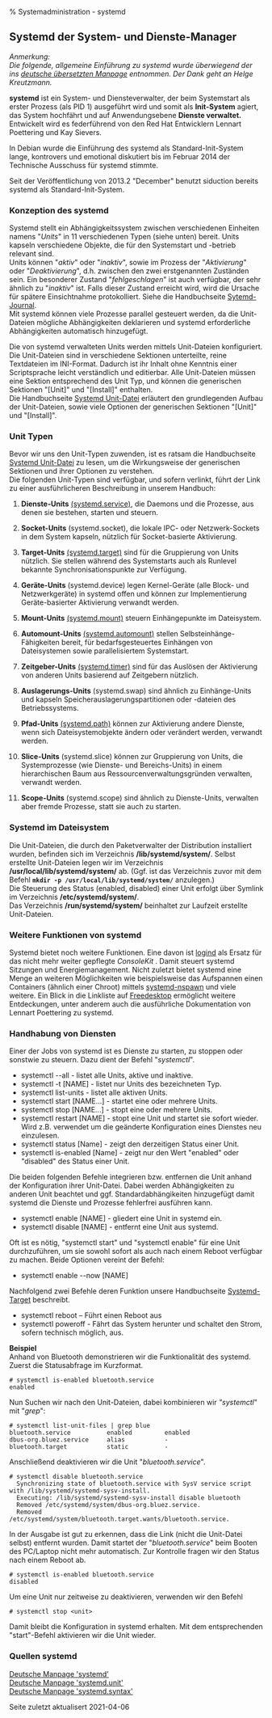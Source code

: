 % Systemadministration - systemd

## Systemd der System- und Dienste-Manager

*Anmerkung:*  
*Die folgende, allgemeine Einführung zu systemd wurde überwiegend der ins [deutsche übersetzten Manpage](https://manpages.debian.org/testing/manpages-de/systemd.1.de.html) entnommen. Der Dank geht an Helge Kreutzmann.*

**systemd** ist ein System- und Diensteverwalter, der beim Systemstart als erster Prozess (als PID 1) ausgeführt wird und somit als **Init-System** agiert, das System hochfährt und auf Anwendungsebene **Dienste verwaltet.**  
Entwickelt wird es federführend von den Red Hat Entwicklern Lennart Poettering und Kay Sievers.

In Debian wurde die Einführung des systemd als Standard-Init-System lange, kontrovers und emotional diskutiert bis im Februar 2014 der Technische Ausschuss für systemd stimmte.  

Seit der Veröffentlichung von 2013.2 "December" benutzt siduction bereits systemd als Standard-Init-System.

### Konzeption des systemd

Systemd stellt ein Abhängigkeitssystem zwischen verschiedenen Einheiten namens "*Units*" in 11 verschiedenen Typen (siehe unten) bereit. Units kapseln verschiedene Objekte, die für den Systemstart und -betrieb relevant sind.  
Units können "*aktiv*" oder "*inaktiv*", sowie im Prozess der "*Aktivierung*" oder "*Deaktivierung*", d.h. zwischen den zwei erstgenannten Zuständen sein. Ein besonderer Zustand "*fehlgeschlagen*" ist auch verfügbar, der sehr ähnlich zu "*inaktiv*" ist. Falls dieser Zustand erreicht wird, wird die Ursache für spätere Einsichtnahme protokolliert. Siehe die Handbuchseite [Sytemd-Journal](./systemd-journald_de.md#systemjournal).  
Mit systemd können viele Prozesse parallel gesteuert werden, da die Unit-Dateien mögliche Abhängigkeiten deklarieren und systemd erforderliche Abhängigkeiten automatisch hinzugefügt.

Die von systemd verwalteten Units werden mittels Unit-Dateien konfiguriert.  
Die Unit-Dateien sind in verschiedene Sektionen unterteilte, reine Textdateien im INI-Format. Dadurch ist ihr Inhalt ohne Kenntnis einer Scriptsprache leicht verständlich und editierbar. Alle Unit-Dateien müssen eine Sektion entsprechend des Unit Typ, und können die generischen Sektionen "[Unit]" und "[Install]" enthalten.  
Die Handbuchseite [Systemd Unit-Datei](./systemd-unit-datei_de.md#systemd-unit-datei) erläutert den grundlegenden Aufbau der Unit-Dateien, sowie viele Optionen der generischen Sektionen "[Unit]" und "[Install]".

### Unit Typen

Bevor wir uns den Unit-Typen zuwenden, ist es ratsam die Handbuchseite [Systemd Unit-Datei](./systemd-unit-datei_de.md#systemd-unit-datei) zu lesen, um die Wirkungsweise der generischen Sektionen und ihrer Optionen zu verstehen.  
Die folgenden Unit-Typen sind verfügbar, und sofern verlinkt, führt der Link zu einer ausführlicheren Beschreibung in unserem Handbuch:

1. **Dienste-Units** [(systemd.service)](./systemd-service_de.md#systemd-service), die Daemons und die Prozesse, aus denen sie bestehen, starten und steuern. 

2. **Socket-Units** (systemd.socket), die lokale IPC- oder Netzwerk-Sockets in dem System kapseln, nützlich für Socket-basierte Aktivierung.

3. **Target-Units** [(systemd.target)](./systemd-target_de.md#systemd-target---ziel-unit) sind für die Gruppierung von Units nützlich. Sie stellen während des Systemstarts auch als Runlevel bekannte Synchronisationspunkte zur Verfügung.

4. **Geräte-Units** (systemd.device) legen Kernel-Geräte (alle Block- und Netzwerkgeräte) in systemd offen und können zur Implementierung Geräte-basierter Aktivierung verwandt werden.

5. **Mount-Units** [(systemd.mount)](./systemd-mount_de.md#systemd-mount) steuern Einhängepunkte im Dateisystem.

6. **Automount-Units** [(systemd.automount)](./systemd-mount_de.md#systemd-mount) stellen Selbsteinhänge-Fähigkeiten bereit, für bedarfsgesteuertes Einhängen von Dateisystemen sowie parallelisiertem Systemstart.

7. **Zeitgeber-Units** [(systemd.timer)](./systemd-timer_de.md#systemd-timer) sind für das Auslösen der Aktivierung von anderen Units basierend auf Zeitgebern nützlich.

8. **Auslagerungs-Units** (systemd.swap) sind ähnlich zu Einhänge-Units und kapseln Speicherauslagerungspartitionen oder -dateien des Betriebssystems.

9. **Pfad-Units** [(systemd.path)](./systemd-path_de.md#systemd-path) können zur Aktivierung andere Dienste, wenn sich Dateisystemobjekte ändern oder verändert werden, verwandt werden.

10. **Slice-Units** (systemd.slice) können zur Gruppierung von Units, die Systemprozesse (wie Dienste- und Bereichs-Units) in einem hierarchischen Baum aus Ressourcenverwaltungsgründen verwalten, verwandt werden.

11. **Scope-Units** (systemd.scope) sind ähnlich zu Dienste-Units, verwalten aber fremde Prozesse, statt sie auch zu starten.

### Systemd im Dateisystem

Die Unit-Dateien, die durch den Paketverwalter der Distribution installiert wurden, befinden sich im Verzeichnis **/lib/systemd/system/**. Selbst erstellte Unit-Dateien legen wir im Verzeichnis **/usr/local/lib/systemd/system/** ab. (Ggf. ist das Verzeichnis zuvor mit dem Befehl **`mkdir -p /usr/local/lib/systemd/system/`** anzulegen.)  
Die Steuerung des Status (enabled, disabled) einer Unit erfolgt über Symlink im Verzeichnis **/etc/systemd/system/**.  
Das Verzeichnis **/run/systemd/system/** beinhaltet zur Laufzeit erstellte Unit-Dateien.

### Weitere Funktionen von systemd

Systemd bietet noch weitere Funktionen. Eine davon ist [logind](https://www.freedesktop.org/software/systemd/man/systemd-logind.service.html)  als Ersatz für das nicht mehr weiter gepflegte  *ConsoleKit* . Damit steuert systemd Sitzungen und Energiemanagement. Nicht zuletzt bietet systemd eine Menge an weiteren Möglichkeiten wie beispielsweise das Aufspannen einen Containers (ähnlich einer Chroot) mittels [systemd-nspawn](http://0pointer.de/public/systemd-man/systemd-nspawn.html)  und viele weitere. Ein Blick in die Linkliste auf   [Freedesktop](https://www.freedesktop.org/wiki/Software/systemd/)  ermöglicht weitere Entdeckungen, unter anderem auch die ausführliche Dokumentation von Lennart Poettering zu systemd.

### Handhabung von Diensten

Einer der Jobs von systemd ist es Dienste zu starten, zu stoppen oder sonstwie zu steuern. Dazu dient der Befehl "*systemctl*".

+ systemctl --all - listet alle Units, aktive und inaktive.
+ systemctl -t [NAME] - listet nur Units des bezeichneten Typ.
+ systemctl list-units - listet alle aktiven Units.
+ systemctl start [NAME...] - startet eine oder mehrere Units.
+ systemctl stop [NAME...] - stopt eine oder mehrere Units.
+ systemctl restart [NAME] - stopt eine Unit und startet sie sofort wieder. Wird z.B. verwendet um die geänderte Konfiguration eines Dienstes neu einzulesen.
+ systemctl status [Name] - zeigt den derzeitigen Status einer Unit.
+ systemctl is-enabled [Name] - zeigt nur den Wert "enabled" oder "disabled" des Status einer Unit.

Die beiden folgenden Befehle integrieren bzw. entfernen die Unit anhand der Konfiguration ihrer Unit-Datei. Dabei werden Abhängigkeiten zu anderen Unit beachtet und ggf. Standardabhängikeiten hinzugefügt damit systemd die Dienste und Prozesse fehlerfrei ausführen kann.

+ systemctl enable [NAME] - gliedert eine Unit in systemd ein.
+ systemctl disable [NAME] - entfernt eine Unit aus systemd.

Oft ist es nötig, "systemctl start" und "systemctl enable" für eine Unit durchzuführen, um sie sowohl sofort als auch nach einem Reboot verfügbar zu machen. Beide Optionen vereint der Befehl:

+ systemctl enable --now [NAME]

Nachfolgend zwei Befehle deren Funktion unsere Handbuchseite [Systemd-Target](./systemd-target_de.md#systemd-target---ziel-unit) beschreibt.

+ systemctl reboot – Führt einen Reboot aus
+ systemctl poweroff - Fährt das System herunter und schaltet den Strom, sofern technisch möglich, aus.

**Beispiel**  
Anhand von Bluetooth demonstrieren wir die Funktionalität des systemd.  
Zuerst die Statusabfrage im Kurzformat.

~~~
# systemctl is-enabled bluetooth.service
enabled
~~~

Nun Suchen wir nach den Unit-Dateien, dabei kombinieren wir *"systemctl*" mit "*grep*":

~~~
# systemctl list-unit-files | grep blue
bluetooth.service          enabled         enabled
dbus-org.bluez.service     alias           -
bluetooth.target           static          - 
~~~

Anschließend deaktivieren wir die Unit "*bluetooth.service*".

~~~
# systemctl disable bluetooth.service
  Synchronizing state of bluetooth.service with SysV service script with /lib/systemd/systemd-sysv-install.
  Executing: /lib/systemd/systemd-sysv-install disable bluetooth
  Removed /etc/systemd/system/dbus-org.bluez.service.
  Removed /etc/systemd/system/bluetooth.target.wants/bluetooth.service.
~~~

In der Ausgabe ist gut zu erkennen, dass die Link (nicht die Unit-Datei selbst) entfernt wurden. Damit startet der "*bluetooth.service*" beim Booten des PC/Laptop nicht mehr automatisch. Zur Kontrolle fragen wir den Status nach einem Reboot ab.

~~~
# systemctl is-enabled bluetooth.service  
disabled
~~~

Um eine Unit nur zeitweise zu deaktivieren, verwenden wir den Befehl

~~~
# systemctl stop <unit>
~~~

Damit bleibt die Konfiguration in systemd erhalten. Mit dem entsprechenden "start"-Befehl aktivieren wir die Unit wieder.

### Quellen systemd

[Deutsche Manpage 'systemd'](https://manpages.debian.org/testing/manpages-de/systemd.1.de.html)  
[Deutsche Manpage 'systemd.unit'](https://manpages.debian.org/testing/manpages-de/systemd.unit.5.de.html)  
[Deutsche Manpage 'systemd.syntax'](https://manpages.debian.org/testing/manpages-de/systemd.syntax.7.de.html)

<div id="rev">Seite zuletzt aktualisert 2021-04-06</div>
